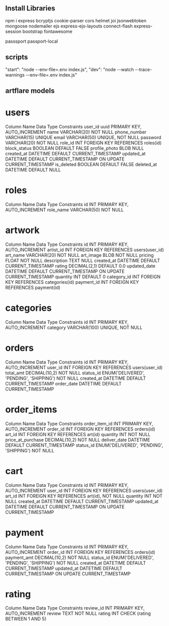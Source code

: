  
## Install Libraries
npm i express bcryptjs cookie-parser cors helmet joi jsonwebtoken mongoose nodemailer ejs express-ejs-layouts connect-flash express-session bootstrap fontawesome

passsport passport-local

## scripts
"start": "node --env-file=.env index.js",
"dev": "node --watch --trace-warnings --env-file=.env index.js"

## artflare models

# users		
Column Name	Data Type	Constraints
user_id	uuid	PRIMARY KEY, AUTO_INCREMENT
name	VARCHAR(20)	NOT NULL
phone_number	VARCHAR(15)	UNIQUE
email	VARCHAR(50)	UNIQUE, NOT NULL
password	VARCHAR(20)	NOT NULL
role_id	INT	FOREIGN KEY REFERENCES roles(id)
block_status	BOOLEAN	DEFAULT FALSE
profile_photo	BLOB	NULL
created_at	DATETIME	DEFAULT CURRENT_TIMESTAMP
updated_at	DATETIME	DEFAULT CURRENT_TIMESTAMP ON UPDATE CURRENT_TIMESTAMP
is_deleted	BOOLEAN	DEFAULT FALSE
deleted_at	DATETIME	DEFAULT NULL
		
# roles		
Column Name	Data Type	Constraints
id	INT	PRIMARY KEY, AUTO_INCREMENT
role_name	VARCHAR(50)	NOT NULL
		
# artwork		
Column Name	Data Type	Constraints
id	INT	PRIMARY KEY, AUTO_INCREMENT
artist_id	INT	FOREIGN KEY REFERENCES users(user_id)
art_name	VARCHAR(20)	NOT NULL
art_image	BLOB	NOT NULL
pricing	FLOAT	NOT NULL
description	TEXT	NULL
created_at	DATETIME	DEFAULT CURRENT_TIMESTAMP
rating	DECIMAL(2,1)	DEFAULT 0.0
updated_date	DATETIME	DEFAULT CURRENT_TIMESTAMP ON UPDATE CURRENT_TIMESTAMP
quantity	INT	DEFAULT 0
category_id	INT	FOREIGN KEY REFERENCES categories(id)
payment_id	INT	FOREIGN KEY REFERENCES payment(id)

# categories		
Column Name	Data Type	Constraints
id	INT	PRIMARY KEY, AUTO_INCREMENT
category	VARCHAR(100)	UNIQUE, NOT NULL

# orders		
Column Name	Data Type	Constraints
id	INT	PRIMARY KEY, AUTO_INCREMENT
user_id	INT	FOREIGN KEY REFERENCES users(user_id)
total_amt	DECIMAL(10,2)	NOT NULL
status_id	ENUM('DELIVERED', 'PENDING', 'SHIPPING')	NOT NULL
created_at	DATETIME	DEFAULT CURRENT_TIMESTAMP
order_date	DATETIME	DEFAULT CURRENT_TIMESTAMP	

# order_items		
Column Name	Data Type	Constraints
order_item_id	INT	PRIMARY KEY, AUTO_INCREMENT
order_id	INT	FOREIGN KEY REFERENCES orders(id)
art_id	INT	FOREIGN KEY REFERENCES art(id)
quantity	INT	NOT NULL
price_at_purchase	DECIMAL(10,2)	NOT NULL
deliver_date	DATETIME	DEFAULT CURRENT_TIMESTAMP
status_id	ENUM('DELIVERED', 'PENDING', 'SHIPPING')	NOT NULL

# cart		
Column Name	Data Type	Constraints
id	INT	PRIMARY KEY, AUTO_INCREMENT
user_id	INT	FOREIGN KEY REFERENCES users(user_id)
art_id	INT	FOREIGN KEY REFERENCES art(id), NOT NULL
quantity	INT	NOT NULL
created_at	DATETIME	DEFAULT CURRENT_TIMESTAMP
updated_at	DATETIME	DEFAULT CURRENT_TIMESTAMP ON UPDATE CURRENT_TIMESTAMP	

# payment		
Column Name	Data Type	Constraints
id	INT	PRIMARY KEY, AUTO_INCREMENT
order_id	INT	FOREIGN KEY REFERENCES orders(id)
payment_amt	DECIMAL(10,2)	NOT NULL
status_id	ENUM('DELIVERED', 'PENDING', 'SHIPPING')	NOT NULL
created_at	DATETIME	DEFAULT CURRENT_TIMESTAMP
updated_at	DATETIME	DEFAULT CURRENT_TIMESTAMP ON UPDATE CURRENT_TIMESTAMP

# rating		
Column Name	Data Type	Constraints
review_id	INT	PRIMARY KEY, AUTO_INCREMENT
review	TEXT	NOT NULL
rating	INT	CHECK (rating BETWEEN 1 AND 5)